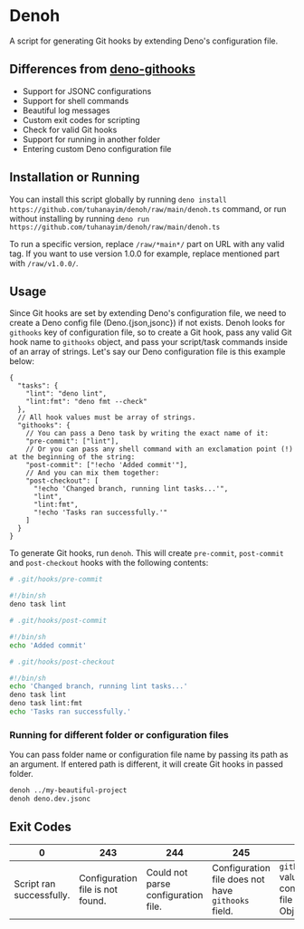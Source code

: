 # Denoh

A script for generating Git hooks by extending Deno's configuration file.

## Differences from [deno-githooks](https://github.com/deco-cx/deno-githooks)

- Support for JSONC configurations
- Support for shell commands
- Beautiful log messages
- Custom exit codes for scripting
- Check for valid Git hooks
- Support for running in another folder
- Entering custom Deno configuration file

## Installation or Running

You can install this script globally by running `deno install https://github.com/tuhanayim/denoh/raw/main/denoh.ts` command, or run without installing by running `deno run https://github.com/tuhanayim/denoh/raw/main/denoh.ts`

To run a specific version, replace `/raw/*main*/` part on URL with any valid tag. If you want to use version 1.0.0 for example, replace mentioned part with `/raw/v1.0.0/`.

## Usage

Since Git hooks are set by extending Deno's configuration file, we need to create a Deno config file (Deno.{json,jsonc}) if not exists. Denoh looks for `githooks` key of configuration file, so to create a Git hook, pass any valid Git hook name to `githooks` object, and pass your script/task commands inside of an array of strings. Let's say our Deno configuration file is this example below:

```jsonc
{
  "tasks": {
    "lint": "deno lint",
    "lint:fmt": "deno fmt --check"
  },
  // All hook values must be array of strings.
  "githooks": {
    // You can pass a Deno task by writing the exact name of it:
    "pre-commit": ["lint"],
    // Or you can pass any shell command with an exclamation point (!) at the beginning of the string:
    "post-commit": ["!echo 'Added commit'"],
    // And you can mix them together:
    "post-checkout": [
      "!echo 'Changed branch, running lint tasks...'",
      "lint",
      "lint:fmt",
      "!echo 'Tasks ran successfully.'"
    ]
  }
}
```

To generate Git hooks, run `denoh`. This will create `pre-commit`, `post-commit` and `post-checkout` hooks with the following contents:

```sh
# .git/hooks/pre-commit

#!/bin/sh
deno task lint

# .git/hooks/post-commit

#!/bin/sh
echo 'Added commit'

# .git/hooks/post-checkout

#!/bin/sh
echo 'Changed branch, running lint tasks...'
deno task lint
deno task lint:fmt
echo 'Tasks ran successfully.'
```

### Running for different folder or configuration files

You can pass folder name or configuration file name by passing its path as an argument. If entered path is different, it will create Git hooks in passed folder.

```sh
denoh ../my-beautiful-project
denoh deno.dev.jsonc
```

## Exit Codes

| 0                        | 243                              | 244                                 | 245                                                | 246                                                      | 247              | 248                                  | 255            |
| ------------------------ | -------------------------------- | ----------------------------------- | -------------------------------------------------- | -------------------------------------------------------- | ---------------- | ------------------------------------ | -------------- |
| Script ran successfully. | Configuration file is not found. | Could not parse configuration file. | Configuration file does not have `githooks` field. | `githooks` value on configuration file is not an Object. | No hook created. | Entered path is not a Git repository | Unknown error. |
